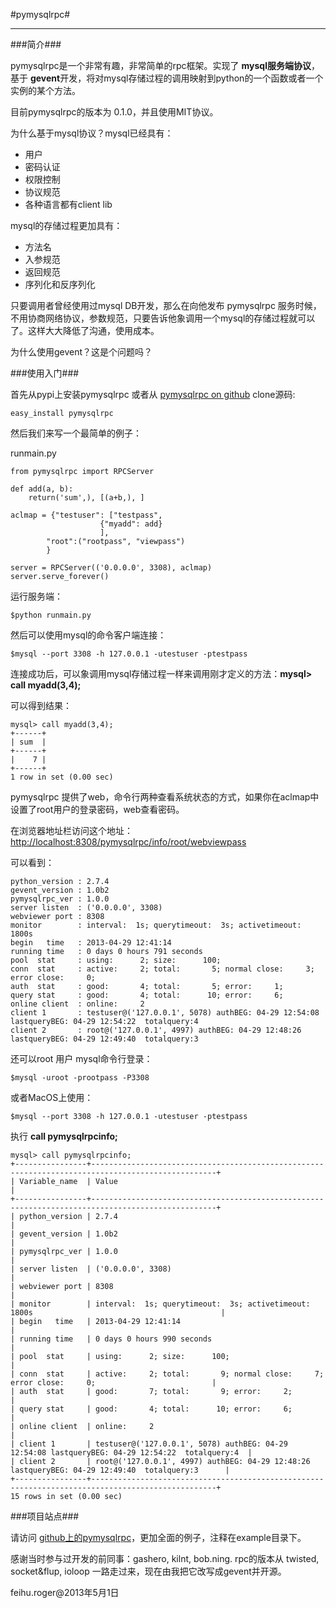 #pymysqlrpc#

----------

###简介###

pymysqlrpc是一个非常有趣，非常简单的rpc框架。实现了 **mysql服务端协议**，基于 **gevent**开发，将对mysql存储过程的调用映射到python的一个函数或者一个实例的某个方法。

目前pymysqlrpc的版本为 0.1.0，并且使用MIT协议。

为什么基于mysql协议？mysql已经具有：

- 用户
- 密码认证
- 权限控制
- 协议规范
- 各种语言都有client lib

mysql的存储过程更加具有：

- 方法名
- 入参规范
- 返回规范
- 序列化和反序列化

只要调用者曾经使用过mysql DB开发，那么在向他发布 pymysqlrpc 服务时候，不用协商网络协议，参数规范，只要告诉他象调用一个mysql的存储过程就可以了。这样大大降低了沟通，使用成本。

为什么使用gevent？这是个问题吗？

###使用入门###

首先从pypi上安装pymysqlrpc 或者从 [pymysqlrpc on github](http://www.github.com/feihuroger/pymysqlrpc) clone源码:

	easy_install pymysqlrpc

然后我们来写一个最简单的例子：

runmain.py

	from pymysqlrpc import RPCServer

	def add(a, b):
	    return('sum',), [(a+b,), ]

	aclmap = {"testuser": ["testpass",
						{"myadd": add}
						],
			"root":("rootpass", "viewpass")
			}

	server = RPCServer(('0.0.0.0', 3308), aclmap)
	server.serve_forever()


运行服务端：

	$python runmain.py

然后可以使用mysql的命令客户端连接：

	$mysql --port 3308 -h 127.0.0.1 -utestuser -ptestpass

连接成功后，可以象调用mysql存储过程一样来调用刚才定义的方法：**mysql> call myadd(3,4);**

可以得到结果：

	mysql> call myadd(3,4);
	+------+
	| sum  |
	+------+
	|    7 |
	+------+
	1 row in set (0.00 sec)

pymysqlrpc 提供了web，命令行两种查看系统状态的方式，如果你在aclmap中设置了root用户的登录密码，web查看密码。

在浏览器地址栏访问这个地址：[http://localhost:8308/pymysqlrpc/info/root/webviewpass](http://localhost:8308/pymysqlrpc/info/root/webviewpass)

可以看到：

	python_version : 2.7.4
	gevent_version : 1.0b2
	pymysqlrpc_ver : 1.0.0
	server listen  : ('0.0.0.0', 3308)
	webviewer port : 8308
	monitor        : interval:  1s; querytimeout:  3s; activetimeout:  1800s
	begin   time   : 2013-04-29 12:41:14
	running time   : 0 days 0 hours 791 seconds
	pool  stat     : using:      2; size:      100;
	conn  stat     : active:     2; total:       5; normal close:     3; error close:     0;
	auth  stat     : good:       4; total:       5; error:     1;
	query stat     : good:       4; total:      10; error:     6;
	online client  : online:     2
	client 1       : testuser@('127.0.0.1', 5078) authBEG: 04-29 12:54:08 lastqueryBEG: 04-29 12:54:22  totalquery:4
	client 2       : root@('127.0.0.1', 4997) authBEG: 04-29 12:48:26 lastqueryBEG: 04-29 12:49:40  totalquery:3


还可以root 用户 mysql命令行登录：

	$mysql -uroot -prootpass -P3308
或者MacOS上使用：

	$mysql --port 3308 -h 127.0.0.1 -utestuser -ptestpass
执行 **call pymysqlrpcinfo;**

	mysql> call pymysqlrpcinfo;
	+----------------+--------------------------------------------------------------------------------------------------+
	| Variable_name  | Value                                                                                            |
	+----------------+--------------------------------------------------------------------------------------------------+
	| python_version | 2.7.4                                                                                            |
	| gevent_version | 1.0b2                                                                                            |
	| pymysqlrpc_ver | 1.0.0                                                                                            |
	| server listen  | ('0.0.0.0', 3308)                                                                                |
	| webviewer port | 8308                                                                                             |
	| monitor        | interval:  1s; querytimeout:  3s; activetimeout:  1800s                                          |
	| begin   time   | 2013-04-29 12:41:14                                                                              |
	| running time   | 0 days 0 hours 990 seconds                                                                       |
	| pool  stat     | using:      2; size:      100;                                                                   |
	| conn  stat     | active:     2; total:       9; normal close:     7; error close:     0;                          |
	| auth  stat     | good:       7; total:       9; error:     2;                                                     |
	| query stat     | good:       4; total:      10; error:     6;                                                     |
	| online client  | online:     2                                                                                    |
	| client 1       | testuser@('127.0.0.1', 5078) authBEG: 04-29 12:54:08 lastqueryBEG: 04-29 12:54:22  totalquery:4  |
	| client 2       | root@('127.0.0.1', 4997) authBEG: 04-29 12:48:26 lastqueryBEG: 04-29 12:49:40  totalquery:3      |
	+----------------+--------------------------------------------------------------------------------------------------+
	15 rows in set (0.00 sec)

###项目站点###

请访问 [github上的pymysqlrpc](http://www.github.com/feihuroger/pymysqlrpc "http://www.github.com/feihuroger/pymysqlrpc")，更加全面的例子，注释在example目录下。

感谢当时参与过开发的前同事：gashero, kilnt, bob.ning. rpc的版本从 twisted, socket&flup, ioloop 一路走过来，现在由我把它改写成gevent并开源。

feihu.roger@2013年5月1日
